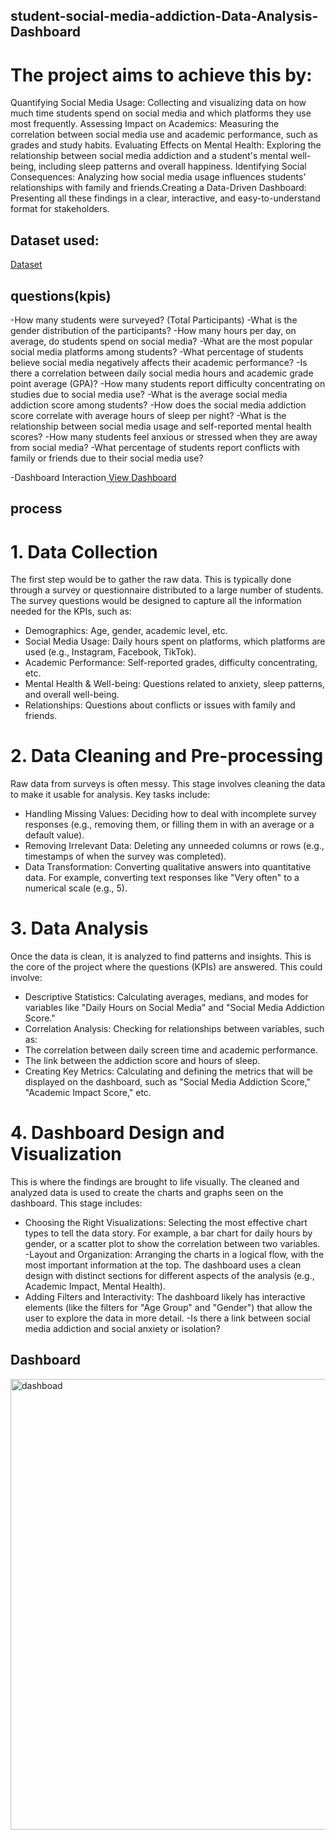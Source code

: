 ## student-social-media-addiction-Data-Analysis-Dashboard
# The project aims to achieve this by:

Quantifying Social Media Usage: Collecting and visualizing data on how much time students spend on social media and which platforms they use most frequently.
	Assessing Impact on Academics: Measuring the correlation between social media use and academic performance, such as grades and study habits.
	Evaluating Effects on Mental Health: Exploring the relationship between social media addiction and a student's mental well-being, including sleep patterns and overall happiness.
	Identifying Social Consequences: Analyzing how social media usage influences students' relationships with family and friends.Creating a Data-Driven Dashboard: Presenting all these findings in a clear,   interactive, and easy-to-understand format for stakeholders.
## Dataset used:
<a href="https://github.com/harihara2004/student-social-media-addiction-Data-Analysis-Dashboard/blob/main/Students%20Social%20Media%20Addiction.csv" >Dataset</a>

## questions(kpis) 
-How many students were surveyed? (Total Participants)
-What is the gender distribution of the participants?
-How many hours per day, on average, do students spend on social media?
-What are the most popular social media platforms among students?
-What percentage of students believe social media negatively affects their academic performance?
-Is there a correlation between daily social media hours and academic grade point average (GPA)?
-How many students report difficulty concentrating on studies due to social media use?
-What is the average social media addiction score among students?
-How does the social media addiction score correlate with average hours of sleep per night?
-What is the relationship between social media usage and self-reported mental health scores?
-How many students feel anxious or stressed when they are away from social media?
-What percentage of students report conflicts with family or friends due to their social media use?

-Dashboard Interaction<a href="https://github.com/harihara2004/student-social-media-addiction-Data-Analysis-Dashboard/blob/main/dashboad.png"> View Dashboard</a>
## process
# 1. Data Collection
The first step would be to gather the raw data. This is typically done through a survey or questionnaire distributed to a large number of students. The survey questions would be designed to capture all the information needed for the KPIs, such as:
-	Demographics: Age, gender, academic level, etc.
-	Social Media Usage: Daily hours spent on platforms, which platforms are used (e.g., Instagram, Facebook, TikTok).
-	Academic Performance: Self-reported grades, difficulty concentrating, etc.
-	Mental Health & Well-being: Questions related to anxiety, sleep patterns, and overall well-being.
-	Relationships: Questions about conflicts or issues with family and friends.
# 2. Data Cleaning and Pre-processing
Raw data from surveys is often messy. This stage involves cleaning the data to make it usable for analysis. Key tasks include:
-	Handling Missing Values: Deciding how to deal with incomplete survey responses (e.g., removing them, or filling them in with an average or a default value).
-	Removing Irrelevant Data: Deleting any unneeded columns or rows (e.g., timestamps of when the survey was completed).
-	Data Transformation: Converting qualitative answers into quantitative data. For example, converting text responses like "Very often" to a numerical scale (e.g., 5).
# 3. Data Analysis
Once the data is clean, it is analyzed to find patterns and insights. This is the core of the project where the questions (KPIs) are answered. This could involve:
-	Descriptive Statistics: Calculating averages, medians, and modes for variables like "Daily Hours on Social Media" and "Social Media Addiction Score."
-	Correlation Analysis: Checking for relationships between variables, such as:
-	The correlation between daily screen time and academic performance.
-	The link between the addiction score and hours of sleep.
-	Creating Key Metrics: Calculating and defining the metrics that will be displayed on the dashboard, such as "Social Media Addiction Score," "Academic Impact Score," etc.
# 4. Dashboard Design and Visualization
This is where the findings are brought to life visually. The cleaned and analyzed data is used to create the charts and graphs seen on the dashboard. This stage includes:
-	Choosing the Right Visualizations: Selecting the most effective chart types to tell the data story. For example, a bar chart for daily hours by gender, or a scatter plot to show the correlation between two variables.
-Layout and Organization: Arranging the charts in a logical flow, with the most important information at the top. The dashboard uses a clean design with distinct sections for different aspects of the analysis (e.g., Academic Impact, Mental Health).
-	Adding Filters and Interactivity: The dashboard likely has interactive elements (like the filters for "Age Group" and "Gender") that allow the user to explore the data in more detail.
-Is there a link between social media addiction and social anxiety or isolation?
## Dashboard
<img width="1423" height="721" alt="dashboad" src="https://github.com/user-attachments/assets/3f78fb4b-528a-4794-a72a-d2b3953cd389" />


